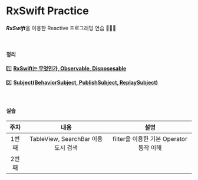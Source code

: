 # RxSwift Practice
***RxSwift***을 이용한 Reactive 프로그래밍 연습 🧑🏻‍💻

<br>

#### 정리

1️⃣ [**RxSwift는 무엇인가, Observable, Disposesable**](https://github.com/dongminyoon/RxSwift_practice/blob/main/RxSwift_md/Observable%2C%20Disposable.md)

2️⃣ **[Subject(BehaviorSubject, PublishSubject, ReplaySubject)]()**

<br>

#### 실습

| 주차  | 내용 | 설명 |
| :---: | :----------: | :----------: |
| 1번째 | TableView, SearchBar 이용 도시 검색 | filter을 이용한 기본 Operator 동작 이해 |
| 2번째 |  |  |
